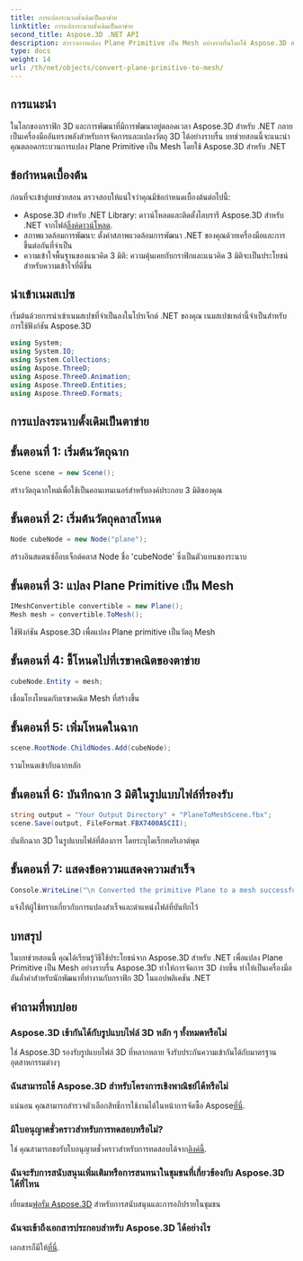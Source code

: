 ```yaml
---
title: การแปลงระนาบดั้งเดิมเป็นตาข่าย
linktitle: การแปลงระนาบดั้งเดิมเป็นตาข่าย
second_title: Aspose.3D .NET API
description: สำรวจการแปลง Plane Primitive เป็น Mesh อย่างราบรื่นโดยใช้ Aspose.3D สำหรับ .NET ยกระดับการพัฒนากราฟิก 3D ของคุณอย่างง่ายดาย!
type: docs
weight: 14
url: /th/net/objects/convert-plane-primitive-to-mesh/
---
```

## การแนะนำ
ในโลกของกราฟิก 3D และการพัฒนาที่มีการพัฒนาอยู่ตลอดเวลา Aspose.3D สำหรับ .NET กลายเป็นเครื่องมืออันทรงพลังสำหรับการจัดการและแปลงวัตถุ 3D ได้อย่างราบรื่น บทช่วยสอนนี้จะแนะนำคุณตลอดกระบวนการแปลง Plane Primitive เป็น Mesh โดยใช้ Aspose.3D สำหรับ .NET
## ข้อกำหนดเบื้องต้น
ก่อนที่จะเข้าสู่บทช่วยสอน ตรวจสอบให้แน่ใจว่าคุณมีข้อกำหนดเบื้องต้นต่อไปนี้:
-  Aspose.3D สำหรับ .NET Library: ดาวน์โหลดและติดตั้งไลบรารี Aspose.3D สำหรับ .NET จากไฟล์[ลิ้งค์ดาวน์โหลด](https://releases.aspose.com/3d/net/).
- สภาพแวดล้อมการพัฒนา: ตั้งค่าสภาพแวดล้อมการพัฒนา .NET ของคุณด้วยเครื่องมือและการขึ้นต่อกันที่จำเป็น
- ความเข้าใจพื้นฐานของแนวคิด 3 มิติ: ความคุ้นเคยกับกราฟิกและแนวคิด 3 มิติจะเป็นประโยชน์สำหรับความเข้าใจที่ดีขึ้น
## นำเข้าเนมสเปซ
เริ่มต้นด้วยการนำเข้าเนมสเปซที่จำเป็นลงในโปรเจ็กต์ .NET ของคุณ เนมสเปซเหล่านี้จำเป็นสำหรับการใช้ฟังก์ชัน Aspose.3D
```csharp
using System;
using System.IO;
using System.Collections;
using Aspose.ThreeD;
using Aspose.ThreeD.Animation;
using Aspose.ThreeD.Entities;
using Aspose.ThreeD.Formats;
```
## การแปลงระนาบดั้งเดิมเป็นตาข่าย

## ขั้นตอนที่ 1: เริ่มต้นวัตถุฉาก
```csharp
Scene scene = new Scene();
```
สร้างวัตถุฉากใหม่เพื่อใช้เป็นคอนเทนเนอร์สำหรับองค์ประกอบ 3 มิติของคุณ
## ขั้นตอนที่ 2: เริ่มต้นวัตถุคลาสโหนด
```csharp
Node cubeNode = new Node("plane");
```
สร้างอินสแตนซ์อ็อบเจ็กต์คลาส Node ชื่อ 'cubeNode' ซึ่งเป็นตัวแทนของระนาบ
## ขั้นตอนที่ 3: แปลง Plane Primitive เป็น Mesh
```csharp
IMeshConvertible convertible = new Plane();
Mesh mesh = convertible.ToMesh();
```
ใช้ฟังก์ชัน Aspose.3D เพื่อแปลง Plane primitive เป็นวัตถุ Mesh
## ขั้นตอนที่ 4: ชี้โหนดไปที่เรขาคณิตของตาข่าย
```csharp
cubeNode.Entity = mesh;
```
เชื่อมโยงโหนดกับเรขาคณิต Mesh ที่สร้างขึ้น
## ขั้นตอนที่ 5: เพิ่มโหนดในฉาก
```csharp
scene.RootNode.ChildNodes.Add(cubeNode);
```
รวมโหนดเข้ากับฉากหลัก
## ขั้นตอนที่ 6: บันทึกฉาก 3 มิติในรูปแบบไฟล์ที่รองรับ
```csharp
string output = "Your Output Directory" + "PlaneToMeshScene.fbx";
scene.Save(output, FileFormat.FBX7400ASCII);
```
บันทึกฉาก 3D ในรูปแบบไฟล์ที่ต้องการ โดยระบุไดเร็กทอรีเอาต์พุต
## ขั้นตอนที่ 7: แสดงข้อความแสดงความสำเร็จ
```csharp
Console.WriteLine("\n Converted the primitive Plane to a mesh successfully.\nFile saved at " + output);
```
แจ้งให้ผู้ใช้ทราบเกี่ยวกับการแปลงสำเร็จและตำแหน่งไฟล์ที่บันทึกไว้
## บทสรุป
ในบทช่วยสอนนี้ คุณได้เรียนรู้วิธีใช้ประโยชน์จาก Aspose.3D สำหรับ .NET เพื่อแปลง Plane Primitive เป็น Mesh อย่างราบรื่น Aspose.3D ทำให้การจัดการ 3D ง่ายขึ้น ทำให้เป็นเครื่องมืออันล้ำค่าสำหรับนักพัฒนาที่ทำงานกับกราฟิก 3D ในแอปพลิเคชัน .NET
## คำถามที่พบบ่อย
### Aspose.3D เข้ากันได้กับรูปแบบไฟล์ 3D หลัก ๆ ทั้งหมดหรือไม่
ใช่ Aspose.3D รองรับรูปแบบไฟล์ 3D ที่หลากหลาย จึงรับประกันความเข้ากันได้กับมาตรฐานอุตสาหกรรมต่างๆ
### ฉันสามารถใช้ Aspose.3D สำหรับโครงการเชิงพาณิชย์ได้หรือไม่
 แน่นอน คุณสามารถสำรวจตัวเลือกสิทธิ์การใช้งานได้ในหน้าการจัดซื้อ Aspose[ที่นี่](https://purchase.aspose.com/buy).
### มีใบอนุญาตชั่วคราวสำหรับการทดสอบหรือไม่?
 ใช่ คุณสามารถขอรับใบอนุญาตชั่วคราวสำหรับการทดสอบได้จาก[ลิงค์นี้](https://purchase.aspose.com/temporary-license/).
### ฉันจะรับการสนับสนุนเพิ่มเติมหรือการสนทนาในชุมชนที่เกี่ยวข้องกับ Aspose.3D ได้ที่ไหน
 เยี่ยมชม[ฟอรั่ม Aspose.3D](https://forum.aspose.com/c/3d/18) สำหรับการสนับสนุนและการอภิปรายในชุมชน
### ฉันจะเข้าถึงเอกสารประกอบสำหรับ Aspose.3D ได้อย่างไร
 เอกสารก็มีให้[ที่นี่](https://reference.aspose.com/3d/net/).